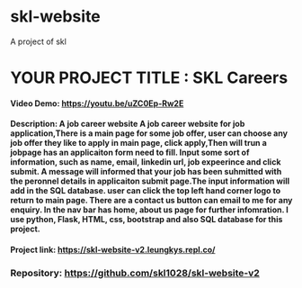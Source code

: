 # skl-website
A project of skl
# YOUR PROJECT TITLE : SKL Careers
#### Video Demo:  https://youtu.be/uZC0Ep-Rw2E
#### Description: A job career website A job career website for job application,There is a main page for some job offer, user can choose any job offer they like to apply in main page, click apply,Then will trun a jobpage has an applicaiton form need to fill. Input some sort of information, such as name, email, linkedin url, job expeerince and click submit. A message will informed that your job has been suhmitted with the peronnel details in applicaiton submit page.The input information will add in the SQL database. user can click the top left hand corner logo to return to main page. There are a contact us button can email to me for any enquiry. In the nav bar has home, about us page for further infomration. I use python, Flask, HTML, css, bootstrap and also SQL database for this project.
#### Project link: https://skl-website-v2.leungkys.repl.co/
### Repository: https://github.com/skl1028/skl-website-v2
